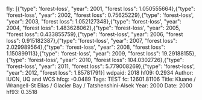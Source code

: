 fly: [{"type": 'forest-loss', "year": 2001, "forest loss": 1.050555664},{"type": 'forest-loss', "year": 2002, "forest loss": 0.75625229},{"type": 'forest-loss', "year": 2003, "forest loss": 1.052127348},{"type": 'forest-loss', "year": 2004, "forest loss": 1.483628062},{"type": 'forest-loss', "year": 2005, "forest loss": 0.433855759},{"type": 'forest-loss', "year": 2006, "forest loss": 0.915182387},{"type": 'forest-loss', "year": 2007, "forest loss": 2.029989564},{"type": 'forest-loss', "year": 2008, "forest loss": 1.150899113},{"type": 'forest-loss', "year": 2009, "forest loss": 19.29188155},{"type": 'forest-loss', "year": 2010, "forest loss": 104.0302726},{"type": 'forest-loss', "year": 2011, "forest loss": 5.779008269},{"type": 'forest-loss', "year": 2012, "forest loss": 1.85781791}]
wdpaid: 2018
hf09: 0.2934
Author: IUCN, UQ and WCS
hfcg: -0.0489
Tags: TEST
fc: 12601.81106
Title: Kluane / Wrangell-St Elias / Glacier Bay / Tatshenshini-Alsek
Year: 2000
Date: 2000
hf93: 0.3518

